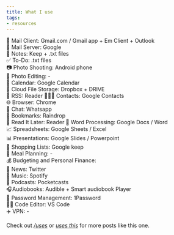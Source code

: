 ```yaml
---
title: What I use
tags: 
- resources
---
```


📨 Mail Client: Gmail.com / Gmail app + Em Client + Outlook  
📮 Mail Server: Google  
📝 Notes: Keep + .txt files  
✅ To-Do: .txt files  
📷 Photo Shooting: Android phone  
🎨 Photo Editing: -  
📆 Calendar: Google Calendar  
📁 Cloud File Storage: Dropbox + DRIVE  
📖 RSS: Reader
🙍🏻‍♂️ Contacts: Google Contacts  
🌐 Browser: Chrome  
💬 Chat: Whatsapp  
🔖 Bookmarks: Raindrop  
📑 Read It Later: Reader
📜 Word Processing: Google Docs / Word  
📈 Spreadsheets: Google Sheets / Excel  
📊 Presentations: Google Slides / Powerpoint  
🛒 Shopping Lists: Google keep  
🍴 Meal Planning: -  
💰 Budgeting and Personal Finance:  
📰 News: Twitter  
🎵 Music: Spotify  
🎤 Podcasts: Pocketcasts  
🎧Audiobooks: Audible + Smart audiobook Player  
🔐 Password Management: 1Password  
🧑‍💻 Code Editor: VS Code  
✈️ VPN: -  


Check out <a href="https://uses.tech/" target="_blank" rel="noopener"><em>/uses</em></a> or <a href="https://usesthis.com/" target="_blank" rel="noopener"><em>uses this</em></a> for more posts like this one.